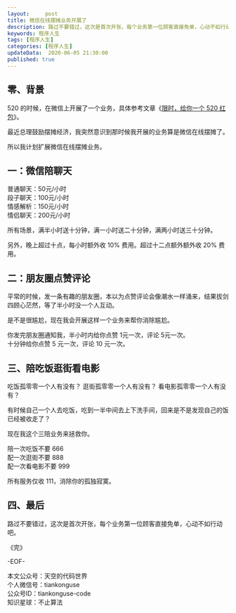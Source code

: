 ```yaml
---   
layout:     post  
title: 微信在线摆摊业务开展了 
description: 路过不要错过，这次是首次开张，每个业务第一位顾客直接免单，心动不如行动吧。  
keywords: 程序人生  
tags: [程序人生]    
categories: [程序人生]  
updateData:  2020-06-05 21:30:00  
published: true  
---  
```



## 零、背景  


520 的时候，在微信上开展了一个业务，具体参考文章《[限时，给你一个 520 红包](https://mp.weixin.qq.com/s/2O7buLcYckVgAkQ4zT3wDQ)》。  


最近总理鼓励摆摊经济，我突然意识到那时候我开展的业务算是微信在线摆摊了。  


所以我计划扩展微信在线摆摊业务。  


## 一：微信陪聊天 


普通聊天：50元/小时  
段子聊天：100元/小时  
情感解析：150元/小时  
情侣聊天：200元/小时  


所有场景，满半小时送十分钟，满一小时送二十分钟，满两小时送三十分钟。  


另外，晚上超过十点，每小时额外收 10% 费用。超过十二点额外额外收 20% 费用。  


## 二：朋友圈点赞评论  


平常的时候，发一条有趣的朋友圈，本以为点赞评论会像潮水一样涌来，结果拔剑四顾心茫然，等了半小时没一个人互动。   


是不是很尴尬，现在我会开展这样一个业务来帮你消除尴尬。  


你发完朋友圈通知我，半小时内给你点赞 1元一次，评论 5元一次。  
十分钟给你点赞 5 元一次，评论 10 元一次。  


## 三、陪吃饭逛街看电影   


吃饭孤零零一个人有没有？
逛街孤零零一个人有没有？
看电影孤零零一个人有没有？


有时候自己一个人去吃饭，吃到一半中间去上下洗手间，回来是不是发现自己的饭已经被收走了？  


现在我这个三陪业务来拯救你。  


陪一次吃饭不要 666  
配一次逛街不要 888  
配一次看电影不要 999  


所有服务仅收 111，消除你的孤独寂寞。  


## 四、最后  


路过不要错过，这次是首次开张，每个业务第一位顾客直接免单，心动不如行动吧。  



《完》


-EOF-  



本文公众号：天空的代码世界  
个人微信号：tiankonguse  
公众号ID：tiankonguse-code  
知识星球：不止算法  

